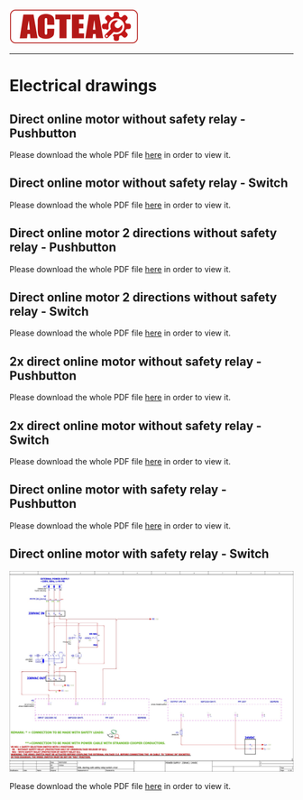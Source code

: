 
![ACTEA](/Logo_ACTEA_2.png)

_____________________________________
# Electrical drawings
## Direct online motor without safety relay - Pushbutton

Please download the whole PDF file <a href="./Ad01/Documents/1_DOL_1MOT_Pushbutton.pdf">here</a> in order to view it.</p>

## Direct online motor without safety relay - Switch

Please download the whole PDF file <a href="./Ad01/Documents/2_DOL_1MOT_Switch.pdf">here</a> in order to view it.</p>

## Direct online motor 2 directions without safety relay - Pushbutton

Please download the whole PDF file <a href="./Ad01/Documents/3_DOL_1MOT_LR_Pushbutton.pdf">here</a> in order to view it.</p>

## Direct online motor 2 directions without safety relay - Switch

Please download the whole PDF file <a href="./Ad01/Documents/4_DOL_1MOT_LR_Switch.pdf">here</a> in order to view it.</p>

## 2x direct online motor without safety relay - Pushbutton

Please download the whole PDF file <a href="./Ad01/Documents/5_DOL_2MOT_Pushbutton.pdf">here</a> in order to view it.</p>

## 2x direct online motor without safety relay - Switch

Please download the whole PDF file <a href="./Ad01/Documents/6_DOL_2MOT_Switch.pdf">here</a> in order to view it.</p>

## Direct online motor with safety relay - Pushbutton

Please download the whole PDF file <a href="./Ad01/Documents/9_DOL_1MOT_SafetyRelay_Pushbutton.pdf">here</a> in order to view it.</p>

## Direct online motor with safety relay - Switch

<p> <img src="../Ad01/images/07_preview_10_DOL_1MOT_SafetyRelay_Switch.jpg" width="700"/>

Please download the whole PDF file <a href="./Ad01/Documents/10_DOL_1MOT_SafetyRelay_Switch.pdf">here</a> in order to view it.</p>
